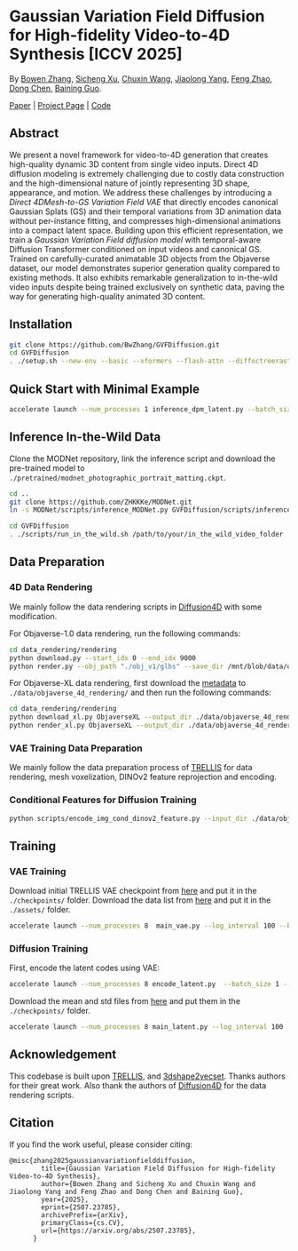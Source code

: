 # Gaussian Variation Field Diffusion for High-fidelity Video-to-4D Synthesis [ICCV 2025]

By [Bowen Zhang](http://home.ustc.edu.cn/~zhangbowen), [Sicheng Xu](https://github.com/sicxu), [Chuxin Wang](https://chuxwa.github.io/), [Jiaolong Yang](https://jlyang.org/), [Feng Zhao](https://en.auto.ustc.edu.cn/2021/0616/c26828a513169/page.htm), [Dong Chen](http://www.dongchen.pro/), [Baining Guo](https://www.microsoft.com/en-us/research/people/bainguo/).

[Paper](https://arxiv.org/abs/2507.23785) | [Project Page](https://gvfdiffusion.github.io/) | [Code](https://github.com/ForeverFancy/GVFDiffusion)

## Abstract

We present a novel framework for video-to-4D generation that creates high-quality dynamic 3D content from single video inputs. Direct 4D diffusion modeling is extremely challenging due to costly data construction and the high-dimensional nature of jointly representing 3D shape, appearance, and motion. We address these challenges by introducing a *Direct 4DMesh-to-GS Variation Field VAE* that directly encodes canonical Gaussian Splats (GS) and their temporal variations from 3D animation data without per-instance fitting, and compresses high-dimensional animations into a compact latent space. Building upon this efficient representation, we train a *Gaussian Variation Field diffusion model* with temporal-aware Diffusion Transformer conditioned on input videos and canonical GS. Trained on carefully-curated animatable 3D objects from the Objaverse dataset, our model demonstrates superior generation quality compared to existing methods. It also exhibits remarkable generalization to in-the-wild video inputs despite being trained exclusively on synthetic data, paving the way for generating high-quality animated 3D content.

## Installation

```bash
git clone https://github.com/BwZhang/GVFDiffusion.git
cd GVFDiffusion
. ./setup.sh --new-env --basic --xformers --flash-attn --diffoctreerast --spconv --mipgaussian --kaolin --nvdiffrast
```

## Quick Start with Minimal Example

```bash
accelerate launch --num_processes 1 inference_dpm_latent.py --batch_size 1 --exp_name /path/to/your/output  --config configs/diffusion.yml --start_idx 0 --end_idx 2 --txt_file ./assets/in_the_wild.txt --use_fp16 --num_samples 2 --adaptive --data_dir ./assets/  --num_timesteps 32 --download_assets --in_the_wild
```

## Inference In-the-Wild Data

Clone the MODNet repository, link the inference script and download the pre-trained model to `./pretrained/modnet_photographic_portrait_matting.ckpt`.

```bash
cd ..
git clone https://github.com/ZHKKKe/MODNet.git
ln -s MODNet/scripts/inference_MODNet.py GVFDiffusion/scripts/inference_MODNet.py
```

```bash
cd GVFDiffusion
. ./scripts/run_in_the_wild.sh /path/to/your/in_the_wild_video_folder
```

## Data Preparation

### 4D Data Rendering

We mainly follow the data rendering scripts in [Diffusion4D](https://github.com/VITA-Group/Diffusion4D) with some modification.

For Objaverse-1.0 data rendering, run the following commands:
```bash
cd data_rendering/rendering
python download.py --start_idx 0 --end_idx 9000
python render.py --obj_path "./obj_v1/glbs" --save_dir /mnt/blob/data/objaverse_4d_rendering_no_light --gpu_num 4
```

For Objaverse-XL data rendering, first download the [metadata](https://huggingface.co/BwZhang/GaussianVariationFieldDiffusion/blob/main/data/metadata.csv) to `./data/objaverse_4d_rendering/` and then run the following commands:
```bash
cd data_rendering/rendering
python download_xl.py ObjaverseXL --output_dir ./data/objaverse_4d_rendering/ --start_idx 0 --end_idx 25000
python render_xl.py ObjaverseXL --output_dir ./data/objaverse_4d_rendering/ --start_idx 0 --end_idx 25000 --num_gpus 8 --max_workers 16
```

### VAE Training Data Preparation

We mainly follow the data preparation process of [TRELLIS](https://github.com/microsoft/TRELLIS/blob/main/DATASET.md) for data rendering, mesh voxelization, DINOv2 feature reprojection and encoding.

### Conditional Features for Diffusion Training

```bash
python scripts/encode_img_cond_dinov2_feature.py --input_dir ./data/objaverse_4d_rendering/ --output_dir ./data/objaverse_4d_data/dinov2_features --txt_file ./assets/4d_objs.txt --end_idx 34000 --gpus 8
```

## Training

### VAE Training

Download initial TRELLIS VAE checkpoint from [here]() and put it in the `./checkpoints/` folder. Download the data list from [here](https://huggingface.co/BwZhang/GaussianVariationFieldDiffusion/blob/main/assets/4d_objs.txt) and put it in the `./assets/` folder.

```bash
accelerate launch --num_processes 8  main_vae.py --log_interval 100 --batch_size 2 --lr 5e-5 --weight_decay 0 --exp_name /path/to/your/output --save_interval 5000 --config configs/vae.yml --use_tensorboard --use_vgg --load_camera 1 --start_idx 0 --end_idx 9000 --txt_file ./assets/4d_objs.txt  --use_fp16 --data_dir ./data/objaverse_4d_rendering/ --kl_weight 1e-6 --render_l1_weight 1.0 --render_lpips_weight 0.2 --render_ssim_weight 0.2 --xyz_loss_weight 1.0 --gradient_accumulation_steps 2 --static_vae_steps 150000  --static_vae_ckpt ./checkpoints/trellis_init_vae.ckpt
```

### Diffusion Training

First, encode the latent codes using VAE:

```bash
accelerate launch --num_processes 8 encode_latent.py  --batch_size 1 --exp_name ./data/objaverse_4d_data/latents --config configs/vae.yml --start_idx 0 --end_idx 34000 --txt_file ./assets/4d_objs.txt --use_fp16 --data_dir ./data/objaverse_4d_rendering/ --ckpt /path/to/deformation_checkpoint.pt --static_vae_ckpt /path/to/static_checkpoint.pt --num_samples 34000
```

Download the mean and std files from [here](https://huggingface.co/BwZhang/GaussianVariationFieldDiffusion/tree/main) and put them in the `./checkpoints/` folder.

```bash
accelerate launch --num_processes 8 main_latent.py --log_interval 100 --batch_size 2 --lr 5e-5 --weight_decay 0 --exp_name /path/to/your/output --save_interval 5000 --config configs/diffusion.yml --use_tensorboard --start_idx 0 --end_idx 34000 --txt_file ./assets/4d_objs.txt  --use_fp16 --data_dir ./data/objaverse_4d_data/ --uncond_p 0.1  --sample_timesteps 24 --gradient_accumulation_steps 2 --deformation_mean_file ./checkpoints/deformation_mean.pt --deformation_std_file ./checkpoints/deformation_std.pt --static_mean_file ./checkpoints/static_mean.pt --static_std_file ./checkpoints/static_std.pt --ckpt /path/to/checkpoint.pt
```

## Acknowledgement

This codebase is built upon [TRELLIS](), and [3dshape2vecset](). Thanks authors for their great work. Also thank the authors of [Diffusion4D]() for the data rendering scripts.

## Citation

If you find the work useful, please consider citing:
```
@misc{zhang2025gaussianvariationfielddiffusion,
        title={Gaussian Variation Field Diffusion for High-fidelity Video-to-4D Synthesis}, 
        author={Bowen Zhang and Sicheng Xu and Chuxin Wang and Jiaolong Yang and Feng Zhao and Dong Chen and Baining Guo},
        year={2025},
        eprint={2507.23785},
        archivePrefix={arXiv},
        primaryClass={cs.CV},
        url={https://arxiv.org/abs/2507.23785}, 
      }
```
